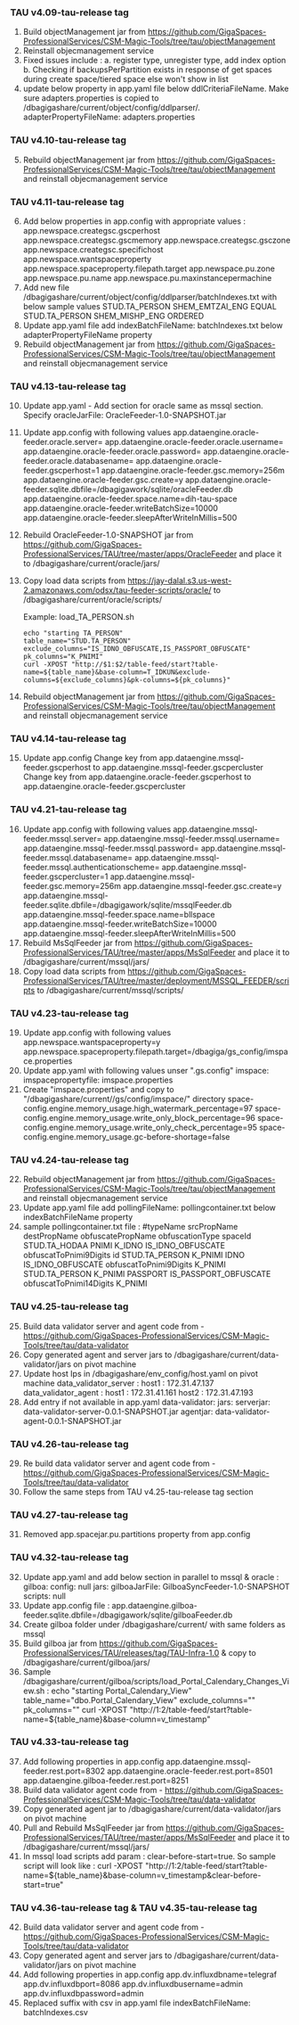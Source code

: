 ### TAU v4.09-tau-release tag
1. Build objectManagement jar from https://github.com/GigaSpaces-ProfessionalServices/CSM-Magic-Tools/tree/tau/objectManagement
2. Reinstall objecmanagement service
3. Fixed issues include : 
   a. register type, unregister type, add index option 
   b. Checking if backupsPerPartition exists in response of get spaces during create space/tiered space else won't show in list
4. update below property in app.yaml file below ddlCriteriaFileName. Make sure adapters.properties is copied to /dbagigashare/current/object/config/ddlparser/.
   adapterPropertyFileName: adapters.properties
### TAU v4.10-tau-release tag
5. Rebuild objectManagement jar from https://github.com/GigaSpaces-ProfessionalServices/CSM-Magic-Tools/tree/tau/objectManagement and reinstall objecmanagement service
### TAU v4.11-tau-release tag
6. Add below properties in app.config with appropriate values :
   app.newspace.creategsc.gscperhost
   app.newspace.creategsc.gscmemory
   app.newspace.creategsc.gsczone
   app.newspace.creategsc.specifichost
   app.newspace.wantspaceproperty
   app.newspace.spaceproperty.filepath.target
   app.newspace.pu.zone
   app.newspace.pu.name
   app.newspace.pu.maxinstancepermachine
7. Add new file /dbagigashare/current/object/config/ddlparser/batchIndexes.txt with below sample values
   STUD.TA_PERSON  SHEM_EMTZAI_ENG EQUAL
   STUD.TA_PERSON  SHEM_MISHP_ENG  ORDERED
8. Update app.yaml file add indexBatchFileName: batchIndexes.txt below adapterPropertyFileName property
9. Rebuild objectManagement jar from https://github.com/GigaSpaces-ProfessionalServices/CSM-Magic-Tools/tree/tau/objectManagement and reinstall objecmanagement service
### TAU v4.13-tau-release tag
10. Update app.yaml - Add section for oracle same as mssql section. Specify oracleJarFile: OracleFeeder-1.0-SNAPSHOT.jar
11. Update app.config with following values
    app.dataengine.oracle-feeder.oracle.server=
    app.dataengine.oracle-feeder.oracle.username=
    app.dataengine.oracle-feeder.oracle.password=
    app.dataengine.oracle-feeder.oracle.databasename=
    app.dataengine.oracle-feeder.gscperhost=1
    app.dataengine.oracle-feeder.gsc.memory=256m
    app.dataengine.oracle-feeder.gsc.create=y
    app.dataengine.oracle-feeder.sqlite.dbfile=/dbagigawork/sqlite/oracleFeeder.db
    app.dataengine.oracle-feeder.space.name=dih-tau-space
    app.dataengine.oracle-feeder.writeBatchSize=10000
    app.dataengine.oracle-feeder.sleepAfterWriteInMillis=500
12. Rebuild OracleFeeder-1.0-SNAPSHOT jar from https://github.com/GigaSpaces-ProfessionalServices/TAU/tree/master/apps/OracleFeeder and place it to /dbagigashare/current/oracle/jars/
13. Copy load data scripts from https://jay-dalal.s3.us-west-2.amazonaws.com/odsx/tau-feeder-scripts/oracle/ to /dbagigashare/current/oracle/scripts/
    
     Example: load_TA_PERSON.sh
      ```
      echo "starting TA_PERSON"
      table_name="STUD.TA_PERSON"
      exclude_columns="IS_IDNO_OBFUSCATE,IS_PASSPORT_OBFUSCATE"
      pk_columns="K_PNIMI"
      curl -XPOST "http://$1:$2/table-feed/start?table-name=${table_name}&base-column=T_IDKUN&exclude-columns=${exclude_columns}&pk-columns=${pk_columns}"
      ```
14. Rebuild objectManagement jar from https://github.com/GigaSpaces-ProfessionalServices/CSM-Magic-Tools/tree/tau/objectManagement and reinstall objecmanagement service 
### TAU v4.14-tau-release tag
15. Update app.config
    Change key from app.dataengine.mssql-feeder.gscperhost to app.dataengine.mssql-feeder.gscpercluster
    Change key from app.dataengine.oracle-feeder.gscperhost to app.dataengine.oracle-feeder.gscpercluster
### TAU v4.21-tau-release tag
16. Update app.config with following values
    app.dataengine.mssql-feeder.mssql.server=
    app.dataengine.mssql-feeder.mssql.username=
    app.dataengine.mssql-feeder.mssql.password=
    app.dataengine.mssql-feeder.mssql.databasename=
    app.dataengine.mssql-feeder.mssql.authenticationscheme=
    app.dataengine.mssql-feeder.gscpercluster=1
    app.dataengine.mssql-feeder.gsc.memory=256m
    app.dataengine.mssql-feeder.gsc.create=y
    app.dataengine.mssql-feeder.sqlite.dbfile=/dbagigawork/sqlite/mssqlFeeder.db
    app.dataengine.mssql-feeder.space.name=bllspace
    app.dataengine.mssql-feeder.writeBatchSize=10000
    app.dataengine.mssql-feeder.sleepAfterWriteInMillis=500
17. Rebuild MsSqlFeeder jar from https://github.com/GigaSpaces-ProfessionalServices/TAU/tree/master/apps/MsSqlFeeder and place it to /dbagigashare/current/mssql/jars/
18. Copy load data scripts from https://github.com/GigaSpaces-ProfessionalServices/TAU/tree/master/deployment/MSSQL_FEEDER/scripts to /dbagigashare/current/mssql/scripts/
### TAU v4.23-tau-release tag
19. Update app.config with following values
    app.newspace.wantspaceproperty=y
    app.newspace.spaceproperty.filepath.target=/dbagiga/gs_config/imspace.properties
20. Update app.yaml with following values unser ".gs.config"
    imspace:
        imspacepropertyfile: imspace.properties
21. Create "imspace.properties" and copy to "/dbagigashare/current//gs/config/imspace/" directory
    space-config.engine.memory_usage.high_watermark_percentage=97
    space-config.engine.memory_usage.write_only_block_percentage=96
    space-config.engine.memory_usage.write_only_check_percentage=95
    space-config.engine.memory_usage.gc-before-shortage=false

### TAU v4.24-tau-release tag
22. Rebuild objectManagement jar from https://github.com/GigaSpaces-ProfessionalServices/CSM-Magic-Tools/tree/tau/objectManagement and reinstall objecmanagement service
23. Update app.yaml file add pollingFileName: pollingcontainer.txt below indexBatchFileName property
24. sample pollingcontainer.txt file :
    #typeName	srcPropName	destPropName	obfuscatePropName	obfuscationType	spaceId
    STUD.TA_HODAA	PNIMI	K_IDNO	IS_IDNO_OBFUSCATE	obfuscatToPnimi9Digits	id
    STUD.TA_PERSON	K_PNIMI	IDNO	IS_IDNO_OBFUSCATE	obfuscatToPnimi9Digits	K_PNIMI
    STUD.TA_PERSON	K_PNIMI	PASSPORT	IS_PASSPORT_OBFUSCATE	obfuscatToPnimi14Digits	K_PNIMI
### TAU v4.25-tau-release tag
25. Build data validator server and agent code from - https://github.com/GigaSpaces-ProfessionalServices/CSM-Magic-Tools/tree/tau/data-validator
26. Copy generated agent and server jars to /dbagigashare/current/data-validator/jars on pivot machine
27. Update host Ips in /dbagigashare/env_config/host.yaml on pivot machine
    data_validator_server :
      host1 : 172.31.47.137
    data_validator_agent :
      host1 : 172.31.41.161
      host2 : 172.31.47.193
28. Add entry if not available in app.yaml
    data-validator:
      jars:
        serverjar: data-validator-server-0.0.1-SNAPSHOT.jar
        agentjar: data-validator-agent-0.0.1-SNAPSHOT.jar
### TAU v4.26-tau-release tag
29. Re build data validator server and agent code from - https://github.com/GigaSpaces-ProfessionalServices/CSM-Magic-Tools/tree/tau/data-validator
30. Follow the same steps from TAU v4.25-tau-release tag section
### TAU v4.27-tau-release tag
31. Removed app.spacejar.pu.partitions property from app.config
### TAU v4.32-tau-release tag
32. Update app.yaml and add below section in parallel to mssql & oracle  :
    gilboa:
      config: null
      jars:
        gilboaJarFile: GilboaSyncFeeder-1.0-SNAPSHOT
      scripts: null
33. Update app.config file :
    app.dataengine.gilboa-feeder.sqlite.dbfile=/dbagigawork/sqlite/gilboaFeeder.db
34. Create gilboa folder under /dbagigashare/current/ with same folders as mssql 
35. Build gilboa jar from https://github.com/GigaSpaces-ProfessionalServices/TAU/releases/tag/TAU-Infra-1.0 & copy to /dbagigashare/current/gilboa/jars/
36. Sample /dbagigashare/current/gilboa/scripts/load_Portal_Calendary_Changes_View.sh :
    echo "starting Portal_Calendary_View"
    table_name="dbo.Portal_Calendary_View"
    exclude_columns=""
    pk_columns=""
    curl -XPOST "http://$1:$2/table-feed/start?table-name=${table_name}&base-column=v_timestamp"
### TAU v4.33-tau-release tag
37. Add following properties in app.config
    app.dataengine.mssql-feeder.rest.port=8302
    app.dataengine.oracle-feeder.rest.port=8501
    app.dataengine.gilboa-feeder.rest.port=8251
38. Build data validator agent code from - https://github.com/GigaSpaces-ProfessionalServices/CSM-Magic-Tools/tree/tau/data-validator
39. Copy generated agent jar to /dbagigashare/current/data-validator/jars on pivot machine    
40. Pull and Rebuild MsSqlFeeder jar from https://github.com/GigaSpaces-ProfessionalServices/TAU/tree/master/apps/MsSqlFeeder and place it to /dbagigashare/current/mssql/jars/
41. In mssql load scripts add param : clear-before-start=true. So sample script will look like :
    curl -XPOST "http://$1:$2/table-feed/start?table-name=${table_name}&base-column=v_timestamp&clear-before-start=true"
### TAU v4.36-tau-release tag & TAU v4.35-tau-release tag    
42. Build data validator server and agent code from - https://github.com/GigaSpaces-ProfessionalServices/CSM-Magic-Tools/tree/tau/data-validator
43. Copy generated agent and server jars to /dbagigashare/current/data-validator/jars on pivot machine
44. Add following properties in app.config
    app.dv.influxdbname=telegraf
    app.dv.influxdbport=8086
    app.dv.influxdbusername=admin
    app.dv.influxdbpassword=admin
45. Replaced suffix with csv in app.yaml file
    indexBatchFileName: batchIndexes.csv    